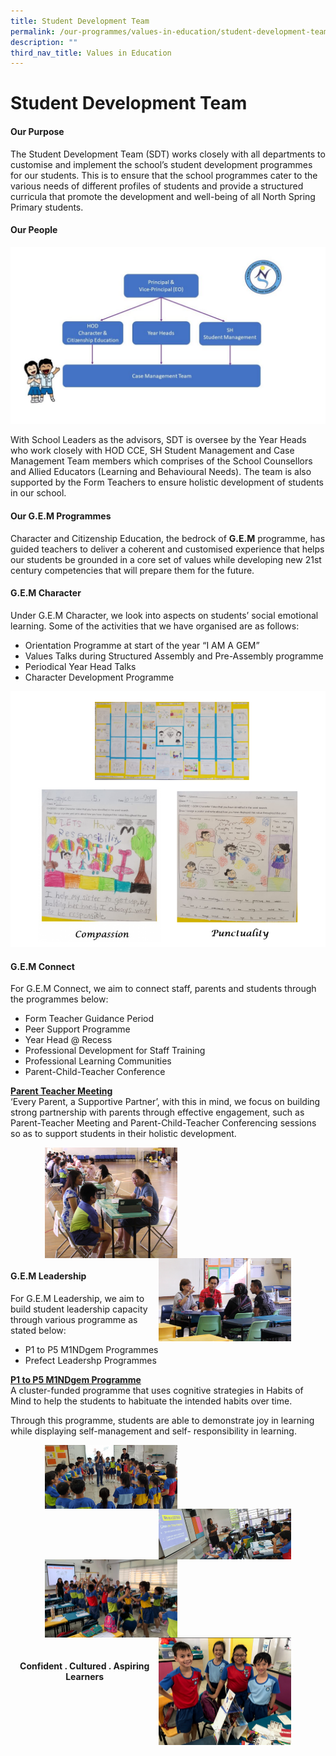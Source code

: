 ```yaml
---
title: Student Development Team
permalink: /our-programmes/values-in-education/student-development-team/
description: ""
third_nav_title: Values in Education
---
```

Student Development Team
========================

#### Our Purpose

The Student Development Team (SDT) works closely with all departments to customise and implement the school’s student development programmes for our students. This is to ensure that the school programmes cater to the various needs of different profiles of students and provide a structured curricula that promote the development and well-being of all North Spring Primary students.

#### Our People

![our people](/images/our%20people.jpg)

With School Leaders as the advisors, SDT is oversee by the Year Heads who work closely with HOD CCE, SH Student Management and Case Management Team members which comprises of the School Counsellors and Allied Educators (Learning and Behavioural Needs). The team is also supported by the Form Teachers to ensure holistic development of students in our school.

#### Our G.E.M Programmes

Character and Citizenship Education, the bedrock of **G.E.M** programme, has guided teachers to deliver a coherent and customised experience that helps our students be grounded in a core set of values while developing new 21st century competencies that will prepare them for the future.

#### G.E.M Character
Under G.E.M Character, we look into aspects on students’ social emotional learning. Some of the activities that we have organised are as follows:

*   Orientation Programme at start of the year “I AM A GEM”
*   Values Talks during Structured Assembly and Pre-Assembly programme
*   Periodical Year Head Talks
*   Character Development Programme

![G.E.M Character](/images/G%20E%20M%20Character.png)


#### G.E.M Connect

For G.E.M Connect, we aim to connect staff, parents and students through the programmes below:
*   Form Teacher Guidance Period
*   Peer Support Programme
*   Year Head @ Recess
*   Professional Development for Staff Training
*   Professional Learning Communities
*   Parent-Child-Teacher Conference

<b><u>Parent Teacher Meeting</u></b><br>
‘Every Parent, a Supportive Partner’, with this in mind, we focus on building strong partnership with parents through effective engagement, such as Parent-Teacher Meeting and Parent-Child-Teacher Conferencing sessions so as to support students in their holistic development.

<img src="/images/studentdevelopmentteam1.jpg" style="width:42%;margin-left:55px;" align = "left">
<img src="/images/studentdevelopmentteam2.jpg" style="width:42%;margin-right:55px;" align = "right">

<br clear="left">


#### G.E.M Leadership

For G.E.M Leadership, we aim to build student leadership capacity through various programme as stated below:
*   P1 to P5 M1NDgem Programmes
*   Prefect Leadershp Programmes

<b><u>P1 to P5 M1NDgem Programme</u></b><br>
A cluster-funded programme that uses cognitive strategies in Habits of Mind to help the students to habituate the intended habits over time.

Through this programme, students are able to demonstrate joy in learning while displaying self-management and self- responsibility in learning.

<img src="/images/studentdevelopmentteam3.jpg" style="width:42%;margin-left:55px;" align = "left">
<img src="/images/studentdevelopmentteam4.jpg" style="width:42%;margin-right:55px;" align = "right">

<br clear="left">

<img src="/images/studentdevelopmentteam5.jpg" style="width:42%;margin-left:55px;" align = "left">
<img src="/images/studentdevelopmentteam6.jpg" style="width:42%;margin-right:55px;" align = "right">

<br clear="left"><br clear="left">

#### <center>Confident . Cultured . Aspiring Learners</center>
